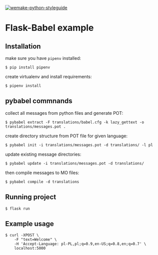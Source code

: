 [![wemake-python-styleguide](https://img.shields.io/badge/style-wemake-000000.svg)](https://github.com/wemake-services/wemake-python-styleguide)

# Flask-Babel example

## Installation

make sure you have `pipenv` installed:
```
$ pip install pipenv
```

create virtualenv and install requirements:
```
$ pipenv install
```

## pybabel commnands

collect all messages from python files and generate POT:

```
$ pybabel extract -F translations/babel.cfg -k lazy_gettext -o translations/messages.pot .
```

create directory structure from POT file for given language:

```
$ pybabel init -i translations/messages.pot -d translations/ -l pl
```

update existing message directories:

```
$ pybabel update -i translations/messages.pot -d translations/
```

then compile messages to MO files:

```
$ pybabel compile -d translations
```

## Running project

```
$ flask run
```

## Example usage

```
$ curl -XPOST \
    -F "text=Welcome" \
    -H 'Accept-Language: pl-PL,pl;q=0.9,en-US;q=0.8,en;q=0.7' \
    localhost:5000
```

